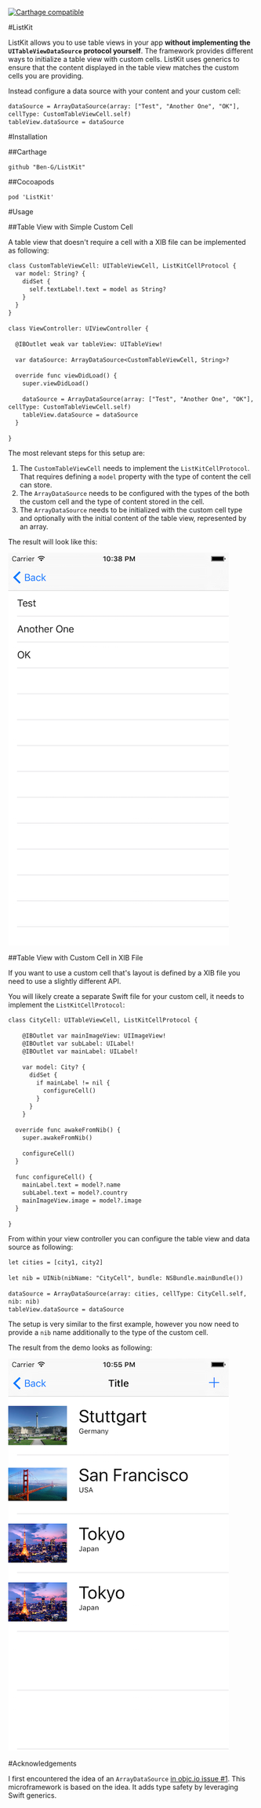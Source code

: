 [![Carthage compatible](https://img.shields.io/badge/Carthage-compatible-4BC51D.svg?style=flat)](https://github.com/Carthage/Carthage)

#ListKit

ListKit allows you to use table views in your app **without implementing the `UITableViewDataSource` protocol yourself**. The framework provides different ways to initialize a table view with custom cells. ListKit uses generics to ensure that the content displayed in the table view matches the custom cells you are providing.

Instead configure a data source with your content and your custom cell:

	dataSource = ArrayDataSource(array: ["Test", "Another One", "OK"], cellType: CustomTableViewCell.self)
	tableView.dataSource = dataSource
	
#Installation

##Carthage

	github "Ben-G/ListKit"
	
##Cocoapods

	pod 'ListKit'

#Usage

##Table View with Simple Custom Cell

A table view that doesn't require a cell with a XIB file can be implemented as following:

	class CustomTableViewCell: UITableViewCell, ListKitCellProtocol {
	  var model: String? {
	    didSet {
	      self.textLabel!.text = model as String?
	    }
	  }
	}
	
	class ViewController: UIViewController {
	
	  @IBOutlet weak var tableView: UITableView!
	  
	  var dataSource: ArrayDataSource<CustomTableViewCell, String>?
	  
	  override func viewDidLoad() {
	    super.viewDidLoad()
	    
	    dataSource = ArrayDataSource(array: ["Test", "Another One", "OK"], cellType: CustomTableViewCell.self)
	    tableView.dataSource = dataSource
	  }
	
	}
	
The most relevant steps for this setup are:

1. The `CustomTableViewCell` needs to implement the `ListKitCellProtocol`. That requires defining a `model` property with the type of content the cell can store. 
2. The `ArrayDataSource` needs to be configured with the types of the both the custom cell and the type of content stored in the cell.
3. The `ArrayDataSource` needs to be initialized with the custom cell type and optionally with the initial content of the table view, represented by an array. 
	
The result will look like this:

![](Readme_Resources/simple_list.png)

##Table View with Custom Cell in XIB File

If you want to use a custom cell that's layout is defined by a XIB file you need to use a slightly different API.

You will likely create a separate Swift file for your custom cell, it needs to implement the `ListKitCellProtocol`:

	class CityCell: UITableViewCell, ListKitCellProtocol {
	  
	    @IBOutlet var mainImageView: UIImageView!
	    @IBOutlet var subLabel: UILabel!
	    @IBOutlet var mainLabel: UILabel!
	  
	    var model: City? {
	      didSet {
	        if mainLabel != nil {
	          configureCell()
	        }
	      }
	    }
	  
	  override func awakeFromNib() {
	    super.awakeFromNib()
	    
	    configureCell()
	  }
	  
	  func configureCell() {
	    mainLabel.text = model?.name
	    subLabel.text = model?.country
	    mainImageView.image = model?.image
	  }
	
	}
	
From within your view controller you can configure the table view and data source as following:

    let cities = [city1, city2]
    
    let nib = UINib(nibName: "CityCell", bundle: NSBundle.mainBundle())

    dataSource = ArrayDataSource(array: cities, cellType: CityCell.self, nib: nib)
    tableView.dataSource = dataSource
    
The setup is very similar to the first example, however you now need to provide a `nib` name additionally to the type of the custom cell.

The result from the demo looks as following:

![](Readme_Resources/city_list.png)

#Acknowledgements

I first encountered the idea of an `ArrayDataSource` [in objc.io issue #1](https://www.objc.io/issues/1-view-controllers/lighter-view-controllers/). This microframework is based on the idea. It adds type safety by leveraging Swift generics.


